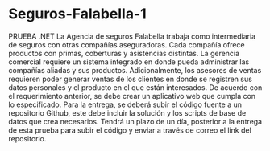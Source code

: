 # Seguros-Falabella-1
PRUEBA .NET  La Agencia de seguros Falabella trabaja como intermediaria de seguros con otras compañías aseguradoras. Cada compañía ofrece productos con primas, coberturas y asistencias distintas. La gerencia comercial requiere un sistema integrado en donde pueda administrar las compañías aliadas y sus productos. Adicionalmente, los asesores de ventas requieren poder generar ventas de los clientes en donde se registren sus datos personales y el producto en el que están interesados. De acuerdo con el requerimiento anterior, se debe crear un aplicativo web que cumpla con lo especificado. Para la entrega, se deberá subir el código fuente a un repositorio Github, este debe incluir la solución y los scripts de base de datos que crea necesarios. Tendrá un plazo de un día, posterior a la entrega de esta prueba para subir el código y enviar a través de correo el link del repositorio.
